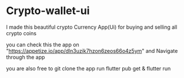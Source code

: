 # Crypto-wallet-ui

I made this beautiful crypto Currency App(Ui) for buying and selling all crypto coins

you can check this the app on "https://appetize.io/app/dln3uzik7hzon6zeos66o4z5ym" and Navigate through the app

you are also free to git clone the app run flutter pub get & flutter run
